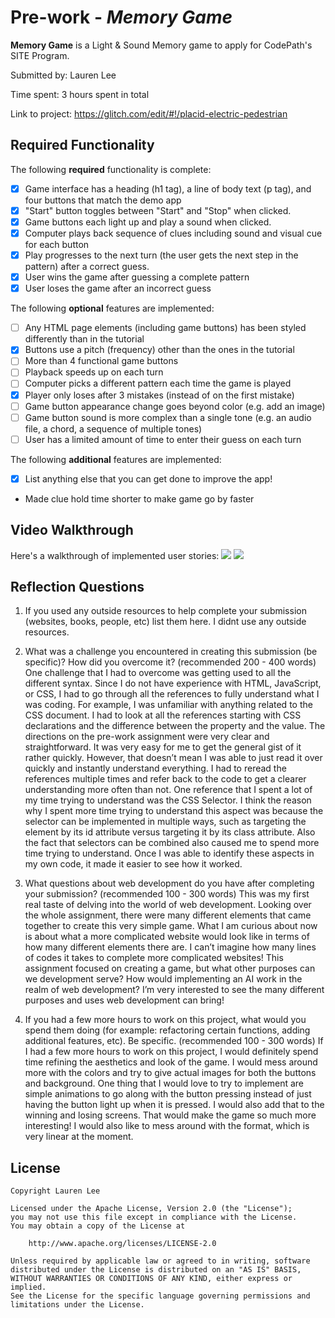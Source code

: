 # Pre-work - *Memory Game*

**Memory Game** is a Light & Sound Memory game to apply for CodePath's SITE Program. 

Submitted by: Lauren Lee

Time spent: 3 hours spent in total

Link to project: https://glitch.com/edit/#!/placid-electric-pedestrian

## Required Functionality

The following **required** functionality is complete:

* [x] Game interface has a heading (h1 tag), a line of body text (p tag), and four buttons that match the demo app
* [x] "Start" button toggles between "Start" and "Stop" when clicked. 
* [x] Game buttons each light up and play a sound when clicked. 
* [x] Computer plays back sequence of clues including sound and visual cue for each button
* [x] Play progresses to the next turn (the user gets the next step in the pattern) after a correct guess. 
* [x] User wins the game after guessing a complete pattern
* [x] User loses the game after an incorrect guess

The following **optional** features are implemented:

* [ ] Any HTML page elements (including game buttons) has been styled differently than in the tutorial
* [x] Buttons use a pitch (frequency) other than the ones in the tutorial
* [ ] More than 4 functional game buttons
* [ ] Playback speeds up on each turn
* [ ] Computer picks a different pattern each time the game is played
* [x] Player only loses after 3 mistakes (instead of on the first mistake)
* [ ] Game button appearance change goes beyond color (e.g. add an image)
* [ ] Game button sound is more complex than a single tone (e.g. an audio file, a chord, a sequence of multiple tones)
* [ ] User has a limited amount of time to enter their guess on each turn

The following **additional** features are implemented:

- [x] List anything else that you can get done to improve the app!
- Made clue hold time shorter to make game go by faster

## Video Walkthrough

Here's a walkthrough of implemented user stories:
![](https://i.imgur.com/g5MC4dC.gif)
![](https://i.imgur.com/zF4QlN4.gif)



## Reflection Questions
1. If you used any outside resources to help complete your submission (websites, books, people, etc) list them here. 
I didnt use any outside resources.

2. What was a challenge you encountered in creating this submission (be specific)? How did you overcome it? (recommended 200 - 400 words) 
One challenge that I had to overcome was getting used to all the different syntax. 
Since I do not have experience with HTML, JavaScript, or CSS, I had to go through 
all the references to fully understand what I was coding. For example, I was 
unfamiliar with anything related to the CSS document. I had to look at all the 
references starting with CSS declarations and the difference between the property 
and the value. The directions on the pre-work assignment were very clear and 
straightforward. It was very easy for me to get the general gist of it rather 
quickly. However, that doesn’t mean I was able to just read it over quickly and 
instantly understand everything. I had to reread the references multiple times and 
refer back to the code to get a clearer understanding more often than not. One 
reference that I spent a lot of my time trying to understand was the CSS Selector. 
I think the reason why I spent more time trying to understand this aspect was because 
the selector can be implemented in multiple ways, such as targeting the element by its 
id attribute versus targeting it by its class attribute. Also the fact that selectors 
can be combined also caused me to spend more time trying to understand. Once I was able 
to identify these aspects in my own code, it made it easier to see how it worked.

3. What questions about web development do you have after completing your submission? (recommended 100 - 300 words) 
This was my first real taste of delving into the world of web development. Looking over 
the whole assignment, there were many different elements that came together to create 
this very simple game. What I am curious about now is about what a more complicated 
website would look like in terms of how many different elements there are. I can’t 
imagine how many lines of codes it takes to complete more complicated websites! This 
assignment focused on creating a game, but what other purposes can we development serve? 
How would implementing an AI work in the realm of web development? I’m very interested to 
see the many different purposes and uses web development can bring!

4. If you had a few more hours to work on this project, what would you spend them doing (for example: refactoring certain functions, adding additional features, etc). Be specific. (recommended 100 - 300 words) 
If I had a few more hours to work on this project, I would definitely spend time refining 
the aesthetics and look of the game. I would mess around more with the colors and try to 
give actual images for both the buttons and background. One thing that I would love to try 
to implement are simple animations to go along with the button pressing instead of just 
having the button light up when it is pressed. I would also add that to the winning and 
losing screens. That would make the game so much more interesting! I would also like to mess 
around with the format, which is very linear at the moment.



## License

    Copyright Lauren Lee

    Licensed under the Apache License, Version 2.0 (the "License");
    you may not use this file except in compliance with the License.
    You may obtain a copy of the License at

        http://www.apache.org/licenses/LICENSE-2.0

    Unless required by applicable law or agreed to in writing, software
    distributed under the License is distributed on an "AS IS" BASIS,
    WITHOUT WARRANTIES OR CONDITIONS OF ANY KIND, either express or implied.
    See the License for the specific language governing permissions and
    limitations under the License.